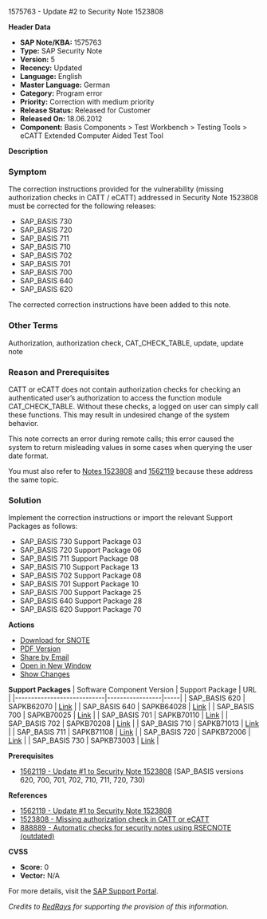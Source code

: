 1575763 - Update #2 to Security Note 1523808

**Header Data**
- **SAP Note/KBA:** 1575763
- **Type:** SAP Security Note
- **Version:** 5
- **Recency:** Updated
- **Language:** English
- **Master Language:** German
- **Category:** Program error
- **Priority:** Correction with medium priority
- **Release Status:** Released for Customer
- **Released On:** 18.06.2012
- **Component:** Basis Components > Test Workbench > Testing Tools > eCATT Extended Computer Aided Test Tool

**Description**

### Symptom
The correction instructions provided for the vulnerability (missing authorization checks in CATT / eCATT) addressed in Security Note 1523808 must be corrected for the following releases:
- SAP_BASIS 730
- SAP_BASIS 720
- SAP_BASIS 711
- SAP_BASIS 710
- SAP_BASIS 702
- SAP_BASIS 701
- SAP_BASIS 700
- SAP_BASIS 640
- SAP_BASIS 620

The corrected correction instructions have been added to this note.

### Other Terms
Authorization, authorization check, CAT_CHECK_TABLE, update, update note

### Reason and Prerequisites
CATT or eCATT does not contain authorization checks for checking an authenticated user’s authorization to access the function module CAT_CHECK_TABLE. Without these checks, a logged on user can simply call these functions. This may result in undesired change of the system behavior.

This note corrects an error during remote calls; this error caused the system to return misleading values in some cases when querying the user date format.

You must also refer to [Notes 1523808](https://me.sap.com/notes/1523808) and [1562119](https://me.sap.com/notes/1562119) because these address the same topic.

### Solution
Implement the correction instructions or import the relevant Support Packages as follows:

- SAP_BASIS 730 Support Package 03
- SAP_BASIS 720 Support Package 06
- SAP_BASIS 711 Support Package 08
- SAP_BASIS 710 Support Package 13
- SAP_BASIS 702 Support Package 08
- SAP_BASIS 701 Support Package 10
- SAP_BASIS 700 Support Package 25
- SAP_BASIS 640 Support Package 28
- SAP_BASIS 620 Support Package 70

**Actions**
- [Download for SNOTE](https://me.sap.com/note/0040000009349312017)
- [PDF Version](https://me.sap.com/sap/support/sfm/notes/print/0001575763?language=en-US&token=FEE9C5CE36C540ED3499FC4E4B5E35F5)
- [Share by Email](https://me.sap.com/notes/0001575763/share)
- [Open in New Window](https://me.sap.com/notes/0001575763/open)
- [Show Changes](https://me.sap.com/notesLatestChanges/0001575763/E/diff)

**Support Packages**
| Software Component Version | Support Package | URL |
|----------------------------|-----------------|-----|
| SAP_BASIS 620              | SAPKB62070      | [Link](https://me.sap.com/supportpackage/SAPKB62070) |
| SAP_BASIS 640              | SAPKB64028      | [Link](https://me.sap.com/supportpackage/SAPKB64028) |
| SAP_BASIS 700              | SAPKB70025      | [Link](https://me.sap.com/supportpackage/SAPKB70025) |
| SAP_BASIS 701              | SAPKB70110      | [Link](https://me.sap.com/supportpackage/SAPKB70110) |
| SAP_BASIS 702              | SAPKB70208      | [Link](https://me.sap.com/supportpackage/SAPKB70208) |
| SAP_BASIS 710              | SAPKB71013      | [Link](https://me.sap.com/supportpackage/SAPKB71013) |
| SAP_BASIS 711              | SAPKB71108      | [Link](https://me.sap.com/supportpackage/SAPKB71108) |
| SAP_BASIS 720              | SAPKB72006      | [Link](https://me.sap.com/supportpackage/SAPKB72006) |
| SAP_BASIS 730              | SAPKB73003      | [Link](https://me.sap.com/supportpackage/SAPKB73003) |

**Prerequisites**
- [1562119 - Update #1 to Security Note 1523808](https://me.sap.com/notes/1562119) (SAP_BASIS versions 620, 700, 701, 702, 710, 711, 720, 730)

**References**
- [1562119 - Update #1 to Security Note 1523808](https://me.sap.com/notes/1562119)
- [1523808 - Missing authorization check in CATT or eCATT](https://me.sap.com/notes/1523808)
- [888889 - Automatic checks for security notes using RSECNOTE (outdated)](https://me.sap.com/notes/888889)

**CVSS**
- **Score:** 0
- **Vector:** N/A

For more details, visit the [SAP Support Portal](https://me.sap.com/).

*Credits to [RedRays](https://redrays.io) for supporting the provision of this information.*